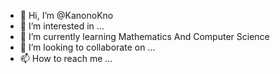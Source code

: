 - 👋 Hi, I’m @KanonoKno
- 👀 I’m interested in ...
- 🌱 I’m currently learning Mathematics And Computer Science
- 💞️ I’m looking to collaborate on ...
- 📫 How to reach me ...

<!---
KanonoKno/KanonoKno is a ✨ special ✨ repository because its `README.md` (this file) appears on your GitHub profile.
You can click the Preview link to take a look at your changes.
--->
